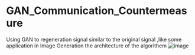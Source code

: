 # GAN_Communication_Countermeasure
Using GAN to regeneration signal similar to the original signal ,like some application in Image Generation
the architecture of the algorithem 
![image](https://github.com/jianqin123/GAN_Communication_Countermeasure/blob/master/imag/AM_regenaration.png)
